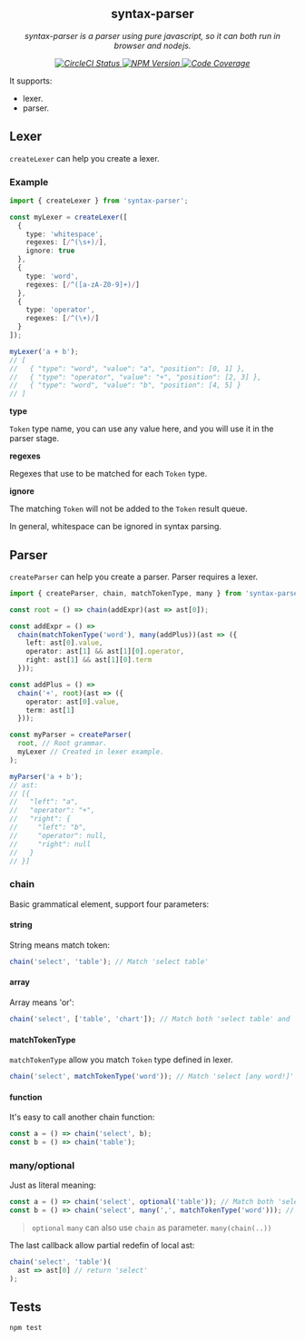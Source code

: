 <p align="center">
    <h2 align="center">syntax-parser</h2>
    <p align="center">
        <i>
            syntax-parser is a parser using pure javascript, so it can both run in browser and nodejs.
        </i>
    <p>
    <p align="center">
        <i>
            <a href="https://travis-ci.org/syntax-parser/syntax-parser">
              <img src="https://img.shields.io/travis/syntax-parser/syntax-parser/master.svg?style=flat" alt="CircleCI Status">
            </a>
            <a href="https://www.npmjs.com/package/syntax-parser">
              <img src="https://img.shields.io/npm/v/syntax-parser.svg?style=flat" alt="NPM Version">
            </a>
            <a href="https://codecov.io/github/syntax-parser/syntax-parser">
              <img src="https://img.shields.io/codecov/c/github/syntax-parser/syntax-parser/master.svg" alt="Code Coverage">
            </a>
        </i>
    </p>
</p>

It supports:

- lexer.
- parser.

## Lexer

`createLexer` can help you create a lexer.

### Example

```typescript
import { createLexer } from 'syntax-parser';

const myLexer = createLexer([
  {
    type: 'whitespace',
    regexes: [/^(\s+)/],
    ignore: true
  },
  {
    type: 'word',
    regexes: [/^([a-zA-Z0-9]+)/]
  },
  {
    type: 'operator',
    regexes: [/^(\+)/]
  }
]);

myLexer('a + b');
// [
//   { "type": "word", "value": "a", "position": [0, 1] },
//   { "type": "operator", "value": "+", "position": [2, 3] },
//   { "type": "word", "value": "b", "position": [4, 5] }
// ]
```

**type**

`Token` type name, you can use any value here, and you will use it in the parser stage.

**regexes**

Regexes that use to be matched for each `Token` type.

**ignore**

The matching `Token` will not be added to the `Token` result queue.

In general, whitespace can be ignored in syntax parsing.

## Parser

`createParser` can help you create a parser. Parser requires a lexer.

```typescript
import { createParser, chain, matchTokenType, many } from 'syntax-parser';

const root = () => chain(addExpr)(ast => ast[0]);

const addExpr = () =>
  chain(matchTokenType('word'), many(addPlus))(ast => ({
    left: ast[0].value,
    operator: ast[1] && ast[1][0].operator,
    right: ast[1] && ast[1][0].term
  }));

const addPlus = () =>
  chain('+', root)(ast => ({
    operator: ast[0].value,
    term: ast[1]
  }));

const myParser = createParser(
  root, // Root grammar.
  myLexer // Created in lexer example.
);

myParser('a + b');
// ast:
// [{
//   "left": "a",
//   "operator": "+",
//   "right": {
//     "left": "b",
//     "operator": null,
//     "right": null
//   }
// }]
```

### chain

Basic grammatical element, support four parameters:

#### string

String means match token:

```typescript
chain('select', 'table'); // Match 'select table'
```

#### array

Array means 'or':

```typescript
chain('select', ['table', 'chart']); // Match both 'select table' and 'select chart'
```

#### matchTokenType

`matchTokenType` allow you match `Token` type defined in lexer.

```typescript
chain('select', matchTokenType('word')); // Match 'select [any word!]'
```

#### function

It's easy to call another chain function:

```typescript
const a = () => chain('select', b);
const b = () => chain('table');
```

### many/optional

Just as literal meaning:

```typescript
const a = () => chain('select', optional('table')); // Match both 'select' and 'select table'
const b = () => chain('select', many(',', matchTokenType('word'))); // Match both 'select' and 'select a' and 'select a, b' .. and so on.
```

> `optional` `many` can also use `chain` as parameter. `many(chain(..))`

The last callback allow partial redefin of local ast:

```typescript
chain('select', 'table')(
  ast => ast[0] // return 'select'
);
```

## Tests

```bash
npm test
```
